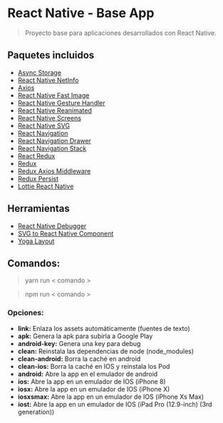 # React Native - Base App
> Proyecto base para aplicaciones desarrollados con React Native.

## Paquetes incluidos

- [Async Storage](https://github.com/react-native-community/async-storage)
- [React Native NetInfo](https://github.com/react-native-community/react-native-netinfo)
- [Axios](https://github.com/axios/axios)
- [React Native Fast Image](https://github.com/DylanVann/react-native-fast-image)
- [React Native Gesture Handler](https://github.com/kmagiera/react-native-gesture-handler)
- [React Native Reanimated](https://github.com/kmagiera/react-native-reanimated)
- [React Native Screens](https://github.com/kmagiera/react-native-screens)
- [React Native SVG](https://github.com/react-native-community/react-native-svg)
- [React Navigation](https://reactnavigation.org/)
- [React Navigation Drawer](https://github.com/react-navigation/drawer)
- [React Navigation Stack](https://github.com/react-navigation/stack)
- [React Redux](https://github.com/reduxjs/react-redux)
- [Redux](https://es.redux.js.org/)
- [Redux Axios Middleware](https://github.com/svrcekmichal/redux-axios-middleware)
- [Redux Persist](https://github.com/rt2zz/redux-persist)
- [Lottie React Native](https://github.com/react-native-community/lottie-react-native)

## Herramientas

- [React Native Debugger](https://github.com/jhen0409/react-native-debugger)
- [SVG to React Native Component](https://www.smooth-code.com/open-source/svgr/playground)
- [Yoga Layout](https://yogalayout.com/)

## Comandos:
> yarn run < comando >

> npm run < comando >

### Opciones:
- **link:** Enlaza los assets automáticamente (fuentes de texto)
- **apk:** Genera la apk para subirla a Google Play
- **android-key:** Genera una key para debug
- **clean:** Reinstala las dependencias de node (node_modules)
- **clean-android:** Borra la caché en android
- **clean-ios:** Borra la caché en IOS y reinstala los Pod
- **android:** Abre la app en el emulador de android
- **ios:** Abre la app en un emulador de IOS (iPhone 8)
- **iosx:** Abre la app en un emulador de IOS (iPhone X)
- **iosxsmax:** Abre la app en un emulador de IOS (iPhone Xs Max)
- **iost:** Abre la app en un emulador de IOS (iPad Pro (12.9-inch) (3rd generation))